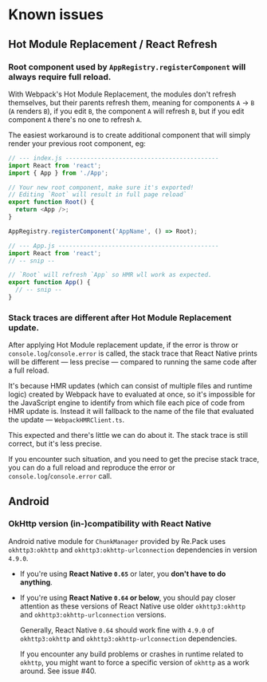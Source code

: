 # Known issues

## Hot Module Replacement / React Refresh

### Root component used by `AppRegistry.registerComponent` will always require full reload.

With Webpack's Hot Module Replacement, the modules don't refresh themselves, but their parents refresh them, meaning for components `A` -> `B` (`A` renders `B`),
if you edit `B`, the component `A` will refresh `B`, but if you edit component `A` there's no one to refresh `A`.

The easiest workaround is to create additional component that will simply render your previous root component, eg:

```js
// --- index.js -------------------------------------------
import React from 'react';
import { App } from './App';

// Your new root component, make sure it's exported!
// Editing `Root` will result in full page reload`
export function Root() {
  return <App />;
}

AppRegistry.registerComponent('AppName', () => Root);

// --- App.js ---------------------------------------------
import React from 'react';
// -- snip --

// `Root` will refresh `App` so HMR wll work as expected.
export function App() {
  // -- snip --
}

```

### Stack traces are different after Hot Module Replacement update.

After applying Hot Module replacement update, if the error is throw or `console.log`/`console.error` is called,
the stack trace that React Native prints will be different — less precise — compared to running the same code after a full reload.

It's because HMR updates (which can consist of multiple files and runtime logic) created by Webpack
have to evaluated at once, so it's impossible for the JavaScript engine to identify from which file each pice of code from HMR update is.
Instead it will fallback to the name of the file that evaluated the update — `WebpackHMRClient.ts`.

This expected and there's little we can do about it. The stack trace is still correct, but it's less precise.

If you encounter such situation, and you need to get the precise stack trace, you can do a full reload
and reproduce the error or `console.log`/`console.error` call.

## Android

### OkHttp version (in-)compatibility with React Native

Android native module for `ChunkManager` provided by Re.Pack uses `okhttp3:okhttp` and `okhttp3:okhttp-urlconnection` dependencies in version `4.9.0`.
- If you're using **React Native `0.65`** or later, you **don't have to do anything**.
- If you're using **React Native `0.64` or below**, you should pay closer attention as these versions of React Native use older `okhttp3:okhttp` and `okhttp3:okhttp-urlconnection` versions. 

  Generally, React Native `0.64` should work fine with `4.9.0` of `okhttp3:okhttp` and `okhttp3:okhttp-urlconnection` dependencies.
  
  If you encounter any build problems or crashes in runtime related to `okhttp`, you might want to force a specific version of `okhttp` as a work around. See issue #40.
